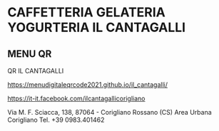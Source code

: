 # CAFFETTERIA GELATERIA YOGURTERIA IL CANTAGALLI
## MENU QR

QR IL CANTAGALLI

https://menudigitaleqrcode2021.github.io/il_cantagalli/

https://it-it.facebook.com/ilcantagallicorigliano

Via M. F. Sciacca, 138, 87064 - Corigliano Rossano (CS)
Area Urbana Corigliano
Tel. +39 0983.401462
